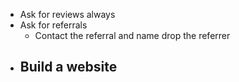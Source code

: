 - Ask for reviews always
- Ask for referrals
	- Contact the referral and name drop the referrer
- Build a website
	- 